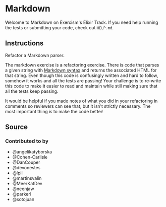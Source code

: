 # Markdown

Welcome to Markdown on Exercism's Elixir Track.
If you need help running the tests or submitting your code, check out `HELP.md`.

## Instructions

Refactor a Markdown parser.

The markdown exercise is a refactoring exercise. There is code that parses a
given string with [Markdown
syntax](https://guides.github.com/features/mastering-markdown/) and returns the
associated HTML for that string. Even though this code is confusingly written
and hard to follow, somehow it works and all the tests are passing! Your
challenge is to re-write this code to make it easier to read and maintain
while still making sure that all the tests keep passing.

It would be helpful if you made notes of what you did in your refactoring in
comments so reviewers can see that, but it isn't strictly necessary. The most
important thing is to make the code better!

## Source

### Contributed to by

- @angelikatyborska
- @Cohen-Carlisle
- @DanCouper
- @devonestes
- @lpil
- @martinsvalin
- @MeerKatDev
- @neenjaw
- @parkerl
- @sotojuan